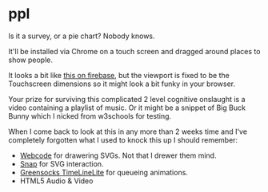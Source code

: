 # ppl
Is it a survey, or a pie chart? Nobody knows.

It'll be installed via Chrome on a touch screen and dragged around places to show people.

It looks a bit like [this on firebase](https://brilliant-inferno-5872.firebaseapp.com),
but the viewport is fixed to be the Touchscreen dimensions so it might look a bit funky in your browser.

Your prize for surviving this complicated 2 level cognitive onslaught is a video containing a playlist of music. Or it might be a snippet of Big Buck Bunny which I nicked from w3schools for testing.

When I come back to look at this in any more than 2 weeks time and I've completely forgotten what I used to knock this up I should remember:

* [Webcode](http://www.webcodeapp.com) for drawering SVGs. Not that I drewer them mind.
* [Snap](http://snapsvg.io) for SVG interaction.
* [Greensocks TimeLineLite](http://greensock.com/timelinelite) for queueing animations.
* HTML5 Audio & Video
